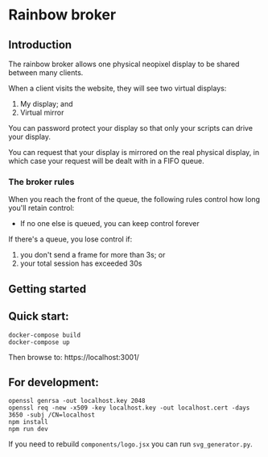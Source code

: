 Rainbow broker
==============

Introduction
------------

The rainbow broker allows one physical neopixel display to be shared between many clients.

When a client visits the website, they will see two virtual displays:

1. My display; and
2. Virtual mirror

You can password protect your display so that only your scripts can drive your display.

You can request that your display is mirrored on the real physical display, in which case
your request will be dealt with in a FIFO queue.

### The broker rules

When you reach the front of the queue, the following rules control how long you'll
retain control:

* If no one else is queued, you can keep control forever

If there's a queue, you lose control if:

1. you don't send a frame for more than 3s; or
2. your total session has exceeded 30s

Getting started
---------------

## Quick start:

```
docker-compose build
docker-compose up
```

Then browse to: https://localhost:3001/

## For development:

```
openssl genrsa -out localhost.key 2048
openssl req -new -x509 -key localhost.key -out localhost.cert -days 3650 -subj /CN=localhost
npm install
npm run dev
```

If you need to rebuild `components/logo.jsx` you can run `svg_generator.py`.
